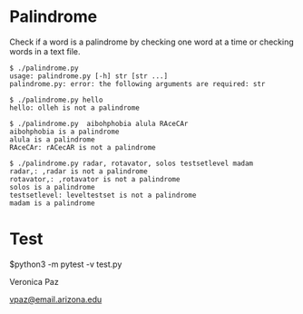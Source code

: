 # Palindrome
Check if a word is a palindrome by checking one word at a time or checking words in a text file.
```
$ ./palindrome.py 
usage: palindrome.py [-h] str [str ...]
palindrome.py: error: the following arguments are required: str

$ ./palindrome.py hello
hello: olleh is not a palindrome

$ ./palindrome.py  aibohphobia alula RAceCAr
aibohphobia is a palindrome
alula is a palindrome
RAceCAr: rACecAR is not a palindrome

$ ./palindrome.py radar, rotavator, solos testsetlevel madam
radar,: ,radar is not a palindrome
rotavator,: ,rotavator is not a palindrome
solos is a palindrome
testsetlevel: leveltestset is not a palindrome
madam is a palindrome
```

# Test
$python3 -m pytest -v test.py

Veronica Paz 

vpaz@email.arizona.edu
